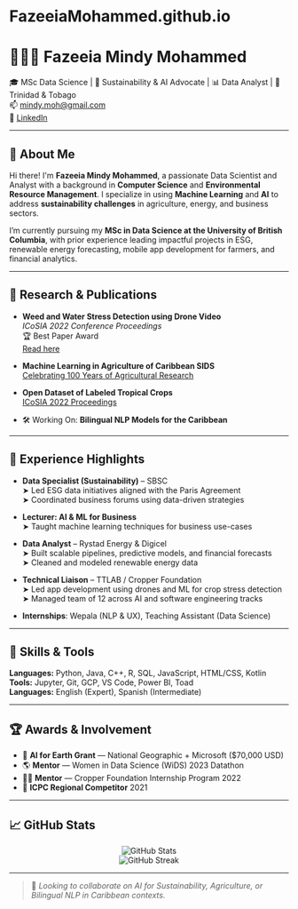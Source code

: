 # FazeeiaMohammed.github.io
# 👩🏽‍💻 Fazeeia Mindy Mohammed

🎓 MSc Data Science | 🌱 Sustainability & AI Advocate | 📊 Data Analyst | 📍 Trinidad & Tobago  
📫 mindy.moh@gmail.com  
🔗 [LinkedIn](https://www.linkedin.com/in/your-linkedin-username)  

---

## 👋 About Me

Hi there! I'm **Fazeeia Mindy Mohammed**, a passionate Data Scientist and Analyst with a background in **Computer Science** and **Environmental Resource Management**. I specialize in using **Machine Learning** and **AI** to address **sustainability challenges** in agriculture, energy, and business sectors.

I’m currently pursuing my **MSc in Data Science at the University of British Columbia**, with prior experience leading impactful projects in ESG, renewable energy forecasting, mobile app development for farmers, and financial analytics.

---

## 🔬 Research & Publications

- **Weed and Water Stress Detection using Drone Video**  
  *ICoSIA 2022 Conference Proceedings*  
  🏆 Best Paper Award  
  [Read here](https://www.atlantis-press.com/proceedings/icosia-22)

- **Machine Learning in Agriculture of Caribbean SIDS**  
  [Celebrating 100 Years of Agricultural Research](https://tinyurl.com/FFA100yrconferenceproceedings)

- **Open Dataset of Labeled Tropical Crops**  
  [ICoSIA 2022 Proceedings](https://www.atlantis-press.com/proceedings/icosia-22)

- 🛠 Working On: **Bilingual NLP Models for the Caribbean**

---

## 💼 Experience Highlights

- **Data Specialist (Sustainability)** – SBSC  
  ➤ Led ESG data initiatives aligned with the Paris Agreement  
  ➤ Coordinated business forums using data-driven strategies  

- **Lecturer: AI & ML for Business**  
  ➤ Taught machine learning techniques for business use-cases  

- **Data Analyst** – Rystad Energy & Digicel  
  ➤ Built scalable pipelines, predictive models, and financial forecasts  
  ➤ Cleaned and modeled renewable energy data  

- **Technical Liaison** – TTLAB / Cropper Foundation  
  ➤ Led app development using drones and ML for crop stress detection  
  ➤ Managed team of 12 across AI and software engineering tracks  

- **Internships**: Wepala (NLP & UX), Teaching Assistant (Data Science)

---

## 🧠 Skills & Tools

**Languages:** Python, Java, C++, R, SQL, JavaScript, HTML/CSS, Kotlin  
**Tools:** Jupyter, Git, GCP, VS Code, Power BI, Toad  
**Languages:** English (Expert), Spanish (Intermediate)

---

## 🏆 Awards & Involvement

- 🧠 **AI for Earth Grant** — National Geographic + Microsoft ($70,000 USD)  
- 🌎 **Mentor** — Women in Data Science (WiDS) 2023 Datathon  
- 🧑‍🏫 **Mentor** — Cropper Foundation Internship Program 2022  
- 🏅 **ICPC Regional Competitor** 2021

---

## 📈 GitHub Stats

<p align="center">
  <img src="https://github-readme-stats.vercel.app/api?mindy001=your-github-mindy001&show_icons=true&theme=default" alt="GitHub Stats" />
  <br/>
  <img src="https://github-readme-streak-stats.herokuapp.com?user=your-github-mindy001&theme=default" alt="GitHub Streak" />
</p>

---

> 📌 *Looking to collaborate on AI for Sustainability, Agriculture, or Bilingual NLP in Caribbean contexts.*

